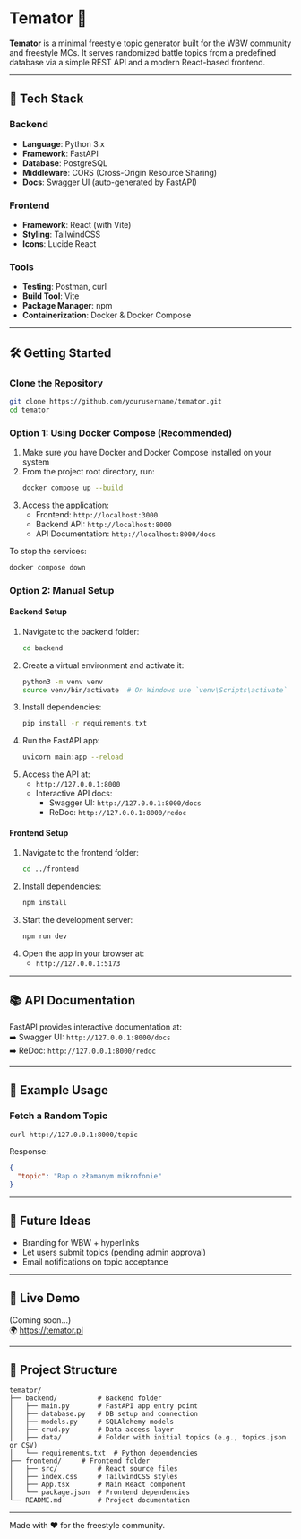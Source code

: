 # Temator 🎤

**Temator** is a minimal freestyle topic generator built for the WBW community and freestyle MCs. It serves randomized battle topics from a predefined database via a simple REST API and a modern React-based frontend.

---

## 🚀 Tech Stack

### Backend
- **Language**: Python 3.x
- **Framework**: FastAPI
- **Database**: PostgreSQL
- **Middleware**: CORS (Cross-Origin Resource Sharing)
- **Docs**: Swagger UI (auto-generated by FastAPI)

### Frontend
- **Framework**: React (with Vite)
- **Styling**: TailwindCSS
- **Icons**: Lucide React

### Tools
- **Testing**: Postman, curl
- **Build Tool**: Vite
- **Package Manager**: npm
- **Containerization**: Docker & Docker Compose

---

## 🛠️ Getting Started

### Clone the Repository
```bash
git clone https://github.com/yourusername/temator.git
cd temator
```

### Option 1: Using Docker Compose (Recommended)
1. Make sure you have Docker and Docker Compose installed on your system
2. From the project root directory, run:
   ```bash
   docker compose up --build
   ```
3. Access the application:
   - Frontend: `http://localhost:3000`
   - Backend API: `http://localhost:8000`
   - API Documentation: `http://localhost:8000/docs`

To stop the services:
```bash
docker compose down
```

### Option 2: Manual Setup

#### Backend Setup
1. Navigate to the backend folder:
   ```bash
   cd backend
   ```
2. Create a virtual environment and activate it:
   ```bash
   python3 -m venv venv
   source venv/bin/activate  # On Windows use `venv\Scripts\activate`
   ```
3. Install dependencies:
   ```bash
   pip install -r requirements.txt
   ```
4. Run the FastAPI app:
   ```bash
   uvicorn main:app --reload
   ```
5. Access the API at:
   - `http://127.0.0.1:8000`
   - Interactive API docs:
     - Swagger UI: `http://127.0.0.1:8000/docs`
     - ReDoc: `http://127.0.0.1:8000/redoc`

#### Frontend Setup
1. Navigate to the frontend folder:
   ```bash
   cd ../frontend
   ```
2. Install dependencies:
   ```bash
   npm install
   ```
3. Start the development server:
   ```bash
   npm run dev
   ```
4. Open the app in your browser at:
   - `http://127.0.0.1:5173`

---

## 📚 API Documentation

FastAPI provides interactive documentation at:  
➡️ Swagger UI: `http://127.0.0.1:8000/docs`  
➡️ ReDoc: `http://127.0.0.1:8000/redoc`

---

## 🧪 Example Usage

### Fetch a Random Topic
```bash
curl http://127.0.0.1:8000/topic
```

Response:
```json
{
  "topic": "Rap o złamanym mikrofonie"
}
```

---

## 🌱 Future Ideas

- Branding for WBW + hyperlinks
- Let users submit topics (pending admin approval)
- Email notifications on topic acceptance

---

## 🔗 Live Demo

(Coming soon...)  
🌍 https://temator.pl

---

## 📁 Project Structure

```
temator/
├── backend/          # Backend folder
│   ├── main.py       # FastAPI app entry point
│   ├── database.py   # DB setup and connection
│   ├── models.py     # SQLAlchemy models
│   ├── crud.py       # Data access layer
│   ├── data/         # Folder with initial topics (e.g., topics.json or CSV)
│   └── requirements.txt  # Python dependencies
├── frontend/     # Frontend folder
│   ├── src/          # React source files
│   ├── index.css     # TailwindCSS styles
│   ├── App.tsx       # Main React component
│   └── package.json  # Frontend dependencies
└── README.md         # Project documentation
```

---

Made with ❤️ for the freestyle community.